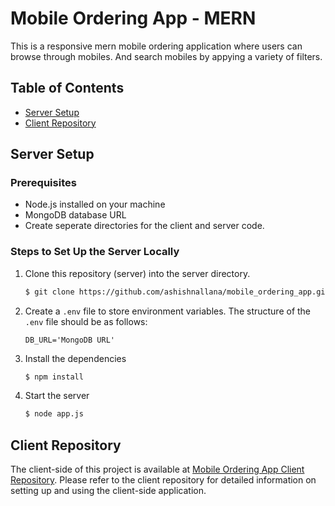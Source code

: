 # Mobile Ordering App - MERN

This is a responsive mern mobile ordering application where users can browse through mobiles. And search mobiles by appying a variety of filters.

## Table of Contents
- [Server Setup](#server-setup)
- [Client Repository](#client-repository)

## Server Setup

### Prerequisites
- Node.js installed on your machine
- MongoDB database URL
- Create seperate directories for the client and server code.

### Steps to Set Up the Server Locally

1. Clone this repository (server) into the server directory.
    ```bash
    $ git clone https://github.com/ashishnallana/mobile_ordering_app.git
    ```

2. Create a `.env` file to store environment variables. The structure of the `.env` file should be as follows:
    ```
    DB_URL='MongoDB URL'
    ```

3. Install the dependencies
    ```bash
    $ npm install
    ```

4. Start the server
    ```bash
    $ node app.js
    ```

## Client Repository

The client-side of this project is available at [Mobile Ordering App Client Repository](https://github.com/ashishnallana/mobile_ordering_app_client). 
Please refer to the client repository for detailed information on setting up and using the client-side application.

